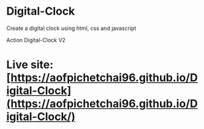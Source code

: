 # Digital-Clock
Create a digital clock using html, css and javascript

Action Digital-Clock V2

# Live site: [https://aofpichetchai96.github.io/Digital-Clock](https://aofpichetchai96.github.io/Digital-Clock/)

